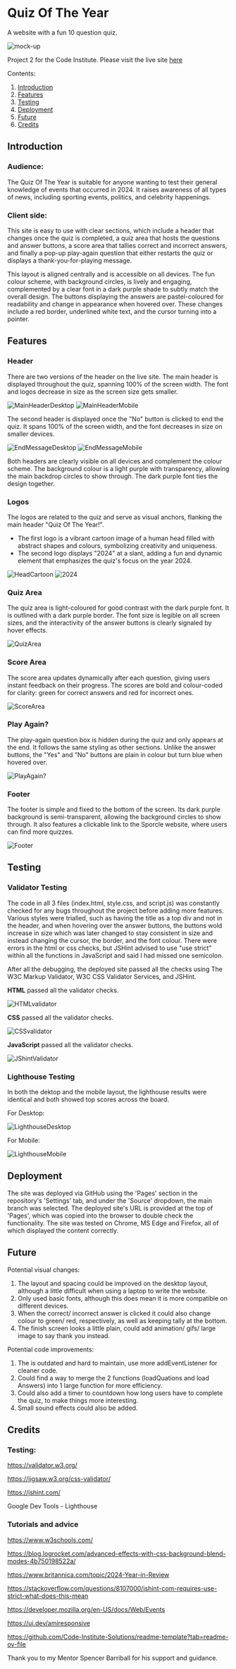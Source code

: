 # Quiz Of The Year
A website with a fun 10 question quiz.

![mock-up](assets/images/mock-up.jpg)

Project 2 for the Code Institute. Please visit the live site [here](https://katherinewadge-berrospi.github.io/Quiz-of-the-year/)

Contents:
1. [Introduction](#introduction)
2. [Features](#features)
3. [Testing](#testing)
4. [Deployment](#deployment)
5. [Future](#future)
6. [Credits](#credits) 

## Introduction

### Audience:
The Quiz Of The Year is suitable for anyone wanting to test their general knowledge of events that occurred in 2024. It raises awareness of all types of news, including sporting events, politics, and celebrity happenings.

### Client side:
This site is easy to use with clear sections, which include a header that changes once the quiz is completed, a quiz area that hosts the questions and answer buttons, a score area that tallies correct and incorrect answers, and finally a pop-up play-again question that either restarts the quiz or displays a thank-you-for-playing message.

This layout is aligned centrally and is accessible on all devices. The fun colour scheme, with background circles, is lively and engaging, complemented by a clear font in a dark purple shade to subtly match the overall design. The buttons displaying the answers are pastel-coloured for readability and change in appearance when hovered over. These changes include a red border, underlined white text, and the cursor turning into a pointer.

## Features

### Header
There are two versions of the header on the live site. The main header is displayed throughout the quiz, spanning 100% of the screen width. The font and logos decrease in size as the screen size gets smaller.

![MainHeaderDesktop](assets/images/header-desktop.jpg)
![MainHeaderMobile](assets/images/header-mobile.jpg)

The second header is displayed once the "No" button is clicked to end the quiz. It spans 100% of the screen width, and the font decreases in size on smaller devices.

![EndMessageDesktop](assets/images/thanks-header-desktop.jpg)
![EndMessageMobile](assets/images/thanks-header-mobile.jpg)

Both headers are clearly visible on all devices and complement the colour scheme. The background colour is a light purple with transparency, allowing the main backdrop circles to show through. The dark purple font ties the design together.

### Logos
The logos are related to the quiz and serve as visual anchors, flanking the main header "Quiz Of The Year!".

- The first logo is a vibrant cartoon image of a human head filled with abstract shapes and colours, symbolizing creativity and uniqueness.
- The second logo displays "2024" at a slant, adding a fun and dynamic element that emphasizes the quiz's focus on the year 2024.

![HeadCartoon](assets/images/thinking-brain.jpg)
![2024](assets/images/year-logo.jpg)

### Quiz Area
The quiz area is light-coloured for good contrast with the dark purple font. It is outlined with a dark purple border. The font size is legible on all screen sizes, and the interactivity of the answer buttons is clearly signaled by hover effects.

![QuizArea](assets/images/quiz-area.jpg)

### Score Area
The score area updates dynamically after each question, giving users instant feedback on their progress. The scores are bold and colour-coded for clarity: green for correct answers and red for incorrect ones.

![ScoreArea](assets/images/score-area.jpg)

### Play Again?
The play-again question box is hidden during the quiz and only appears at the end. It follows the same styling as other sections. Unlike the answer buttons, the "Yes" and "No" buttons are plain in colour but turn blue when hovered over.

![PlayAgain?](assets/images/play-again.jpg)

### Footer
The footer is simple and fixed to the bottom of the screen. Its dark purple background is semi-transparent, allowing the background circles to show through. It also features a clickable link to the Sporcle website, where users can find more quizzes.

![Footer](assets/images/footer.jpg)


## Testing

### Validator Testing
The code in all 3 files (index.html, style.css, and script.js) was constantly checked for any bugs throughout the project before adding more features. Various styles were trialled, such as having the title as a top div and not in the header, and when hovering over the answer buttons, the buttons wold increase in size which was later changed to stay consistent in size and instead changing the cursor, the border, and the font colour. There were errors in the html or css checks, but JSHint advised to use "use strict" within all the functions in JavaScript and said I had missed one semicolon.

After all the debugging, the deployed site passed all the checks using The W3C Markup Validator, W3C CSS Validator Services, and JSHint.

<strong>HTML</strong> passed all the validator checks.

![HTMLvalidator](assets/images/html-validator.jpg)

<strong>CSS</strong> passed all the validator checks.

![CSSvalidator](assets/images/css-validator.jpg)

<strong>JavaScript</strong> passed all the validator checks.

![JShintValidator](assets/images/jshint-validator.jpg)

### Lighthouse Testing
In both the dektop and the mobile layout, the lighthouse results were identical and both showed top scores across the board.

For Desktop:

![LighthouseDesktop](assets/images/lighthouse-desktop.jpg)

For Mobile:

![LighthouseMobile](assets/images/lighthouse-mobile.jpg)


## Deployment
The site was deployed via GitHub using the 'Pages' section in the repository's 'Settings' tab, and under the 'Source' dropdown, the main branch was selected. The deployed site's URL is provided at the top of 'Pages', which was copied into the browser to double check the functionality. The site was tested on Chrome, MS Edge and Firefox, all of which displayed the content correctly.

## Future
Potential visual changes:
1. The layout and spacing could be improved on the desktop layout, although a little difficult when using a laptop to write the website.
2. Only used basic fonts, although this does mean it is more compatible on different devices.
3. When the correct/ incorrect answer is clicked it could also change colour to green/ red, respectively, as well as keeping tally at the bottom.
4. The finish screen looks a little plain, could add animation/ gifs/ large image to say thank you instead.

Potential code improvements:
1. The <onlick> is outdated and hard to maintain, use more addEventListener for cleaner code.
2. Could find a way to merge the 2 functions (loadQuations and load Answers) into 1 large function for more efficiency.
3. Could also add a timer to countdown how long users have to complete the quiz, to make things more interesting.
4. Small sound effects could also be added.


## Credits

### Testing:
https://validator.w3.org/

https://jigsaw.w3.org/css-validator/

https://jshint.com/

Google Dev Tools - Lighthouse

### Tutorials and advice
https://www.w3schools.com/

https://blog.logrocket.com/advanced-effects-with-css-background-blend-modes-4b750198522a/

https://www.britannica.com/topic/2024-Year-in-Review

https://stackoverflow.com/questions/8107000/jshint-com-requires-use-strict-what-does-this-mean

https://developer.mozilla.org/en-US/docs/Web/Events

https://ui.dev/amiresponsive

https://github.com/Code-Institute-Solutions/readme-template?tab=readme-ov-file

Thank you to my Mentor Spencer Barriball for his support and guidance.